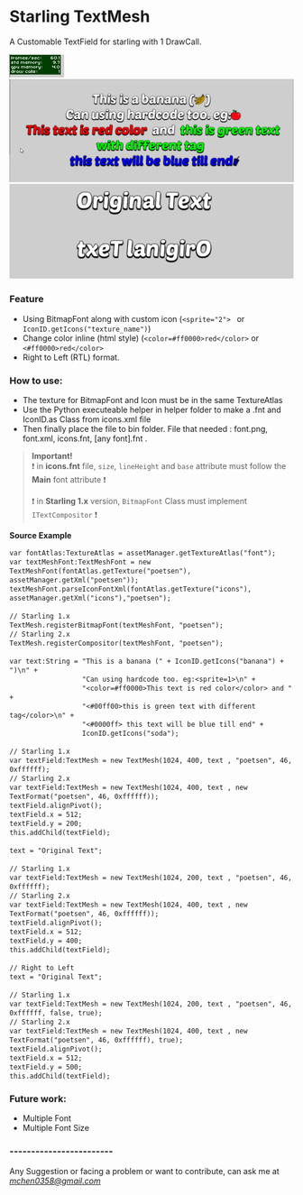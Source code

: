 # Starling TextMesh
A Customable TextField for starling with 1 DrawCall.

![Drawcall](image/drawcall.png) 
![Example](image/example.png)
![Right to Left](image/righttoleft.png)

### Feature
* Using BitmapFont along with custom icon (```<sprite="2"> ``` or ```IconID.getIcons("texture_name")```)
* Change color inline (html style) (```<color=#ff0000>red</color>``` or ``` <#ff0000>red</color> ```
* Right to Left (RTL) format.


### How to use:
* The texture for BitmapFont and Icon must be in the same TextureAtlas
* Use the Python executeable helper in helper folder to make a .fnt and IconID.as Class from icons.xml file
* Then finally place the file to bin folder. File that needed : font.png, font.xml, icons.fnt, [any font].fnt .

>**Important!**  
> :exclamation: in **icons.fnt** file, ```size```, ```lineHeight``` and ```base``` attribute must follow the **Main** font attribute :exclamation: 
>
> :exclamation: in **Starling 1.x** version, ```BitmapFont``` Class must implement ```ITextCompositor``` :exclamation:

**Source Example**

```as3
var fontAtlas:TextureAtlas = assetManager.getTextureAtlas("font");
var textMeshFont:TextMeshFont = new TextMeshFont(fontAtlas.getTexture("poetsen"), assetManager.getXml("poetsen"));
textMeshFont.parseIconFontXml(fontAtlas.getTexture("icons"), assetManager.getXml("icons"),"poetsen");

// Starling 1.x
TextMesh.registerBitmapFont(textMeshFont, "poetsen");
// Starling 2.x
TextMesh.registerCompositor(textMeshFont, "poetsen");
			
var text:String = "This is a banana (" + IconID.getIcons("banana") + ")\n" +
				  "Can using hardcode too. eg:<sprite=1>\n" +
				  "<color=#ff0000>This text is red color</color> and " + 
                  "<#00ff00>this is green text with different tag</color>\n" +
				  "<#0000ff> this text will be blue till end" + 
                  IconID.getIcons("soda");

// Starling 1.x
var textField:TextMesh = new TextMesh(1024, 400, text , "poetsen", 46, 0xffffff);
// Starling 2.x
var textField:TextMesh = new TextMesh(1024, 400, text , new TextFormat("poetsen", 46, 0xffffff));
textField.alignPivot();
textField.x = 512;
textField.y = 200;
this.addChild(textField);

text = "Original Text";

// Starling 1.x
var textField:TextMesh = new TextMesh(1024, 200, text , "poetsen", 46, 0xffffff);
// Starling 2.x
var textField:TextMesh = new TextMesh(1024, 400, text , new TextFormat("poetsen", 46, 0xffffff));
textField.alignPivot();
textField.x = 512;
textField.y = 400;
this.addChild(textField);

// Right to Left
text = "Original Text";

// Starling 1.x
var textField:TextMesh = new TextMesh(1024, 200, text , "poetsen", 46, 0xffffff, false, true);
// Starling 2.x
var textField:TextMesh = new TextMesh(1024, 400, text , new TextFormat("poetsen", 46, 0xffffff), true);
textField.alignPivot();
textField.x = 512;
textField.y = 500;
this.addChild(textField);

```
### Future work:
* Multiple Font
* Multiple Font Size


### ------------------------
Any Suggestion or facing a problem or want to contribute, can ask me at *[mchen0358@gmail.com]()*
